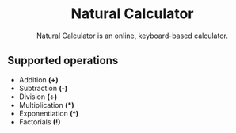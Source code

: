 <h1 align="center">Natural Calculator</h1>

<p align="center">
    Natural Calculator is an online, keyboard-based calculator.
</p>

## Supported operations

* Addition **(+)**
* Subtraction **(-)**
* Division **(÷)**
* Multiplication **(*)**
* Exponentiation **(^)**
* Factorials **(!)**
